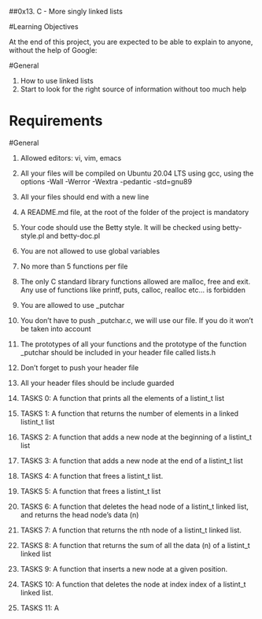 ##0x13. C - More singly linked lists

#Learning Objectives

At the end of this project, you are expected to be able to explain to anyone, without the help of Google:

#General

1. How to use linked lists
2. Start to look for the right source of information without too much help

# Requirements

#General

1. Allowed editors: vi, vim, emacs
2. All your files will be compiled on Ubuntu 20.04 LTS using gcc, using the options -Wall -Werror -Wextra -pedantic -std=gnu89
3. All your files should end with a new line
4. A README.md file, at the root of the folder of the project is mandatory
5. Your code should use the Betty style. It will be checked using betty-style.pl and betty-doc.pl
6. You are not allowed to use global variables
7. No more than 5 functions per file
8. The only C standard library functions allowed are malloc, free and exit. Any use of functions like printf, puts, calloc, realloc etc… is forbidden
9. You are allowed to use _putchar
10. You don’t have to push _putchar.c, we will use our file. If you do it won’t be taken into account
11. The prototypes of all your functions and the prototype of the function _putchar should be included in your header file called lists.h
12. Don’t forget to push your header file
13. All your header files should be include guarded

1. TASKS 0: A function that prints all the elements of a listint_t list
2. TASKS 1: A function that returns the number of elements in a linked listint_t list
3. TASKS 2: A function that adds a new node at the beginning of a listint_t list
4. TASKS 3: A function that adds a new node at the end of a listint_t list
5. TASKS 4: A function that frees a listint_t list.
6. TASKS 5: A function that frees a listint_t list
7. TASKS 6: A function that deletes the head node of a listint_t linked list, and returns the head node’s data (n)
8. TASKS 7: A function that returns the nth node of a listint_t linked list.
9. TASKS 8: A function that returns the sum of all the data (n) of a listint_t linked list
10. TASKS 9: A function that inserts a new node at a given position.
11. TASKS 10: A  function that deletes the node at index index of a listint_t linked list.
12. TASKS 11: A 
